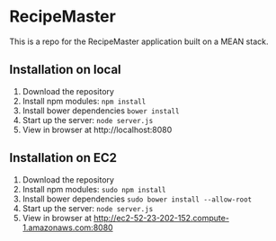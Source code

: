 # RecipeMaster

This is a repo for the RecipeMaster application built on a MEAN stack. 

## Installation on local
1. Download the repository
2. Install npm modules: `npm install`
3. Install bower dependencies `bower install`
4. Start up the server: `node server.js`
5. View in browser at http://localhost:8080

## Installation on EC2
1. Download the repository
2. Install npm modules: `sudo npm install`
3. Install bower dependencies `sudo bower install --allow-root`
4. Start up the server: `node server.js`
5. View in browser at http://ec2-52-23-202-152.compute-1.amazonaws.com:8080